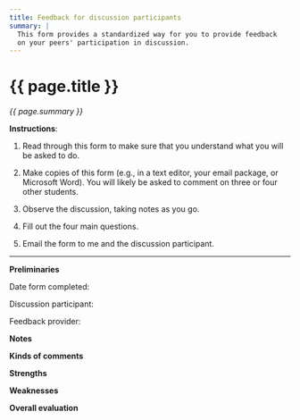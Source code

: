 ```yaml
---
title: Feedback for discussion participants
summary: |
  This form provides a standardized way for you to provide feedback
  on your peers' participation in discussion.
---
```

# {{ page.title }}

<em>{{ page.summary }}</em>

**Instructions**: 

1. Read through this form to make sure that you understand what you
will be asked to do.

2. Make copies of this form (e.g., in a text editor, your email
package, or Microsoft Word).  You will likely be asked to comment
on three or four other students.

3. Observe the discussion, taking notes as you go.

4. Fill out the four main questions.

5. Email the form to me and the discussion participant.

---

**Preliminaries**

Date form completed:

Discussion participant:

Feedback provider:

**Notes**

**Kinds of comments**

**Strengths**

**Weaknesses**

**Overall evaluation**
